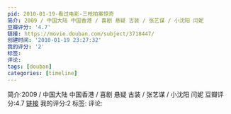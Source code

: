 ```yaml
---
pid: 2010-01-19-看过电影-三枪拍案惊奇
简介: 2009 / 中国大陆 中国香港 / 喜剧 悬疑 古装 / 张艺谋 / 小沈阳 闫妮
豆瓣评分: '4.7'
链接: https://movie.douban.com/subject/3718447/
创建时间: '2010-01-19 23:27:32'
我的评分: '2'
标签:
评论:
tags: [douban]
categories: [timeline]
---
```

简介:2009 / 中国大陆 中国香港 / 喜剧 悬疑 古装 / 张艺谋 / 小沈阳 闫妮
豆瓣评分:4.7
[链接](https://movie.douban.com/subject/3718447/)
我的评分:2
标签:
评论:
